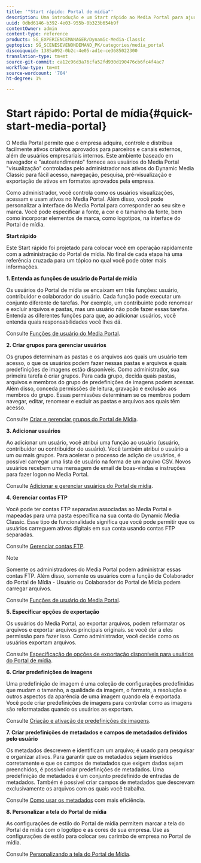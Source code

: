 ```yaml
---
title: '"Start rápido: Portal de mídia"'
description: Uma introdução e um Start rápido ao Media Portal para ajudá-lo a começar a funcionar rapidamente com as técnicas e administração do Media Portal.
uuid: 0dbd6146-b392-4e03-955b-0b323b654b9f
contentOwner: admin
content-type: reference
products: SG_EXPERIENCEMANAGER/Dynamic-Media-Classic
geptopics: SG_SCENESEVENONDEMAND_PK/categories/media_portal
discoiquuid: 1385a092-0b2c-4e05-ad1e-ce3685022300
translation-type: tm+mt
source-git-commit: ca12c96d3a76cfa52fd930d190476cb6fc4f4ac7
workflow-type: tm+mt
source-wordcount: '704'
ht-degree: 1%

---
```



# Start rápido: Portal de mídia{#quick-start-media-portal}

O Media Portal permite que o empresa adquira, controle e distribua facilmente ativos criativos aprovados para parceiros e canais externos, além de usuários empresariais internos. Este ambiente baseado em navegador e &quot;autoatendimento&quot; fornece aos usuários do Media Portal &quot;visualização&quot; controladas pelo administrador nos ativos do Dynamic Media Classic para fácil acesso, navegação, pesquisa, pré-visualização e exportação de ativos em formatos aprovados pela empresa.

Como administrador, você controla como os usuários visualizações, acessam e usam ativos no Media Portal. Além disso, você pode personalizar a interface do Media Portal para corresponder ao seu site e marca. Você pode especificar a fonte, a cor e o tamanho da fonte, bem como incorporar elementos de marca, como logotipos, na interface do Portal de mídia.

**Start rápido**

Este Start rápido foi projetado para colocar você em operação rapidamente com a administração do Portal de mídia. No final de cada etapa há uma referência cruzada para um tópico no qual você pode obter mais informações.

**1. Entenda as funções de usuário do Portal de mídia**

Os usuários do Portal de mídia se encaixam em três funções: usuário, contribuidor e colaborador do usuário. Cada função pode executar um conjunto diferente de tarefas. Por exemplo, um contribuinte pode renomear e excluir arquivos e pastas, mas um usuário não pode fazer essas tarefas. Entenda as diferentes funções para que, ao adicionar usuários, você entenda quais responsabilidades você lhes dá.

Consulte [Funções de usuário do Media Portal](media-portal-user-roles.md#media_portal_user_roles).

**2. Criar grupos para gerenciar usuários**

Os grupos determinam as pastas e os arquivos aos quais um usuário tem acesso, o que os usuários podem fazer nessas pastas e arquivos e quais predefinições de imagens estão disponíveis. Como administrador, sua primeira tarefa é criar grupos. Para cada grupo, decida quais pastas, arquivos e membros do grupo de predefinições de imagens podem acessar. Além disso, conceda permissões de leitura, gravação e exclusão aos membros do grupo. Essas permissões determinam se os membros podem navegar, editar, renomear e excluir as pastas e arquivos aos quais têm acesso.

Consulte [Criar e gerenciar grupos do Portal de Mídia](creating-media-portal-groups.md#creating_and_managing_media_portal_groups).

**3. Adicionar usuários**

Ao adicionar um usuário, você atribui uma função ao usuário (usuário, contribuidor ou contribuidor do usuário). Você também atribui o usuário a um ou mais grupos. Para acelerar o processo de adição de usuários, é possível carregar uma lista de usuário na forma de um arquivo CSV. Novos usuários recebem uma mensagem de email de boas-vindas e instruções para fazer logon no Media Portal.

Consulte [Adicionar e gerenciar usuários do Portal de mídia](adding-media-portal-users.md#adding_and_managing_media_portal_users).

**4. Gerenciar contas FTP**

Você pode ter contas FTP separadas associadas ao Media Portal e mapeadas para uma pasta específica na sua conta do Dynamic Media Classic. Esse tipo de funcionalidade significa que você pode permitir que os usuários carreguem ativos digitais em sua conta usando contas FTP separadas.

Consulte [Gerenciar contas FTP](ftp-accounts.md#managing_ftp_accounts).

>[!NOTE]
>
>Somente os administradores do Media Portal podem administrar essas contas FTP. Além disso, somente os usuários com a função de Colaborador do Portal de Mídia - Usuário ou Colaborador do Portal de Mídia podem carregar arquivos.

Consulte [Funções de usuário do Media Portal](media-portal-user-roles.md#media_portal_user_roles).

**5. Especificar opções de exportação**

Os usuários do Media Portal, ao exportar arquivos, podem reformatar os arquivos e exportar arquivos principais originais. se você der a eles permissão para fazer isso. Como administrador, você decide como os usuários exportam arquivos.

Consulte [Especificação de opções de exportação disponíveis para usuários do Portal de mídia](specifying-export-options-available-media.md#specifying_export_options_available_to_media_portal_users).

**6. Criar predefinições de imagens**

Uma predefinição de imagem é uma coleção de configurações predefinidas que mudam o tamanho, a qualidade da imagem, o formato, a resolução e outros aspectos da aparência de uma imagem quando ela é exportada. Você pode criar predefinições de imagens para controlar como as imagens são reformatadas quando os usuários as exportam.

Consulte [Criação e ativação de predefinições de imagens](creating-enabling-image-presets.md#creating_and_enabling_image_presets).

**7. Criar predefinições de metadados e campos de metadados definidos pelo usuário**

Os metadados descrevem e identificam um arquivo; é usado para pesquisar e organizar ativos. Para garantir que os metadados sejam inseridos corretamente e que os campos de metadados que exigem dados sejam preenchidos, é possível criar predefinições de metadados. Uma predefinição de metadados é um conjunto predefinido de entradas de metadados. Também é possível criar campos de metadados que descrevam exclusivamente os arquivos com os quais você trabalha.

Consulte [Como usar os metadados](making-efficient-metadata.md#making_more_efficient_use_of_metadata) com mais eficiência.

**8. Personalizar a tela do Portal de mídia**

As configurações de estilo do Portal de mídia permitem marcar a tela do Portal de mídia com o logotipo e as cores de sua empresa. Use as configurações de estilo para colocar seu carimbo de empresa no Portal de mídia.

Consulte [Personalizando a tela do Portal de Mídia](customizing-media-portal-screen.md#customizing_the_media_portal_screen).
